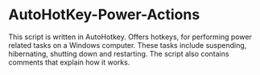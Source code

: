 # AutoHotKey-Power-Actions

This script is written in AutoHotkey. Offers hotkeys, for performing power related tasks on a Windows computer. 
These tasks include suspending, hibernating, shutting down and restarting. 
The script also contains comments that explain how it works.
